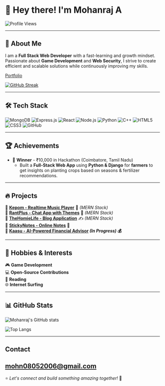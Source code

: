 # 👋 Hey there! I'm Mohanraj A

![Profile Views](https://komarev.com/ghpvc/?username=mohan-bee&color=blue&style=flat-square)  

---

## 🚀 About Me

I am a **Full Stack Web Developer** with a fast-learning and growth mindset. Passionate about **Game Development** and **Web Security**, I strive to create efficient and scalable solutions while continuously improving my skills.

[Portfolio](https://mohandev.me)

[![GitHub Streak](https://streak-stats.demolab.com?user=mohan-bee&theme=tokyonight)](https://git.io/streak-stats)

---

## 🛠️ Tech Stack

![MongoDB](https://img.shields.io/badge/MongoDB-47A248?style=for-the-badge&logo=mongodb&logoColor=white)
![Express.js](https://img.shields.io/badge/Express.js-404D59?style=for-the-badge)
![React](https://img.shields.io/badge/React-20232A?style=for-the-badge&logo=react&logoColor=61DAFB)
![Node.js](https://img.shields.io/badge/Node.js-43853D?style=for-the-badge&logo=node.js&logoColor=white)
![Python](https://img.shields.io/badge/Python-3776AB?style=for-the-badge&logo=python&logoColor=white)
![C++](https://img.shields.io/badge/C++-00599C?style=for-the-badge&logo=c%2B%2B&logoColor=white)
![HTML5](https://img.shields.io/badge/HTML5-E34F26?style=for-the-badge&logo=html5&logoColor=white)
![CSS3](https://img.shields.io/badge/CSS3-1572B6?style=for-the-badge&logo=css3&logoColor=white)
![GitHub](https://img.shields.io/badge/GitHub-100000?style=for-the-badge&logo=github&logoColor=white)

---

## 🏆 Achievements
- 🏅 **Winner** - ₹10,000 in Hackathon (Coimbatore, Tamil Nadu)  
  - Built a **Full-Stack Web App** using **Python & Django** for **farmers** to get insights on planting crops based on seasons & fertilizer recommendations.

---

## 🔥 Projects

🔹 **[Kepom - Realtime Music Player](https://kepom.vercel.app)** 🎵 *(MERN Stack)*  
🔹 **[RantPlus - Chat App with Themes](https://rant-plus.vercel.app/login)** 💬 *(MERN Stack)*  
🔹 **[TheHomieLife - Blog Application](https://thehomie.life)** ✍️ *(MERN Stack)*  
🔹 **[StickyNotes - Online Notes](https://mohan-bee.github.io/Sticky-Notes/)** 📝  
🔹 **[Kaasu - AI-Powered Financial Advisor](https://github.com/kalviumcommunity/S65_Mohan_Capstone_Kaasu) *(In Progress)* 💰**

---

## 📌 Hobbies & Interests

🎮 **Game Development**  
💻 **Open-Source Contributions**  
📖 **Reading**  
🌐 **Internet Surfing**  

---

## 📊 GitHub Stats

![Mohanraj's GitHub stats](https://github-readme-stats.vercel.app/api?username=mohan-bee&show_icons=true&theme=tokyonight)

![Top Langs](https://github-readme-stats.vercel.app/api/top-langs/?username=mohan-bee&layout=compact&theme=tokyonight)

---
## Contact

[mohn08052006@gmail.com](mailto:mohn08052006@gmail.com)  
---
⭐️ *Let's connect and build something amazing together!* 🚀
